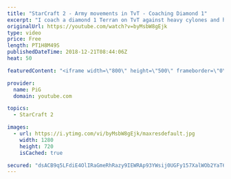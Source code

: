 ```yaml
---
title: "StarCraft 2 - Army movements in TvT - Coaching Diamond 1"
excerpt: "I coach a diamond 1 Terran on TvT against heavy cylones and how to build upon his leads in the mid to lategame. -- Watch live at https://www.twitch.tv/x5_pig"
originalUrl: https://youtube.com/watch?v=byMsbW8gEjk
type: video
price: Free
length: PT1H8M49S
publishedDateTime: 2018-12-21T08:44:06Z
heat: 50

featuredContent: "<iframe width=\"800\" height=\"500\" frameborder=\"0\" src=\"https://www.youtube.com/embed/byMsbW8gEjk\" allow=\"accelerometer; autoplay; encrypted-media; gyroscope; picture-in-picture\" allowfullscreen></iframe>"

provider:
  name: PiG
  domain: youtube.com

topics:
  - StarCraft 2

images:
  - url: https://i.ytimg.com/vi/byMsbW8gEjk/maxresdefault.jpg
    width: 1280
    height: 720
    isCached: true

secured: "dsACB9q5LFdiE4OlIRaGmeRhRazy9IEWRAp93YWsij0UGFy157XalWOb2YaT6GDFfePlU93i35H2JbL5VVxzYZfoGOnxFjIVJL98/OR/n6nh2xd9XZE7OnB7Kf27oZY5lP3q9NWn1SPA94gv+k43Es/cL8COqXAfCHBk+y4fT3rNqZ0j/lkhd6rXbD3syqIysfB2JoNPmSp0Xz0fqTXK5TmbP3jSuWRHJC/1vuAheNSzxeA6DQPnNXZjeXDkptYm7GfnqKizHiKJm836cnRuaP+J4FkzHbdgZQ11JRtyCxjs0oJewHTlJao2IvrMJ8veU4XdQ2k3EeqUaeBDEwxCEmwzWpMA1DLsxRCZ2gkVWg/KlNFTnyR/Iyy5AwA3OTk3+vkQfeqo/xYBzPGgkR434K7DmvCD35n0KSWfxV2+Hm8=;IBwT+/wrFBlJylI+3wGnXw=="
---
```


